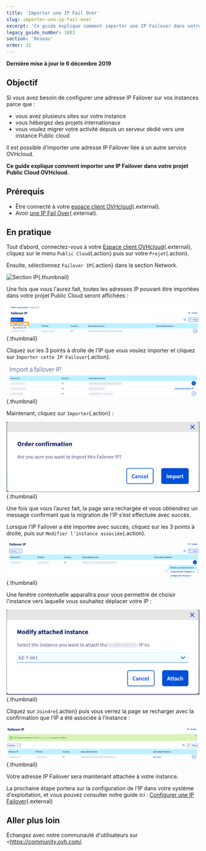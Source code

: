 ```yaml
---
title: 'Importer une IP Fail Over'
slug: importer-une-ip-fail-over
excerpt: 'Ce guide explique comment importer une IP Failover dans votre projet Public Cloud OVHcloud.'
legacy_guide_number: 1883
section: 'Réseau'
order: 11
---
```


**Dernière mise à jour le 6 décembre 2019**

## Objectif

Si vous avez besoin de configurer une adresse IP Failover sur vos instances parce que :

- vous avez plusieurs sites sur votre instance 
- vous hébergez des projets internationaux
- vous voulez migrer votre activité depuis un serveur dédié vers une instance Public cloud

Il est possible d’importer une adresse IP Failover liée à un autre service OVHcloud.

**Ce guide explique comment importer une IP Failover dans votre projet Public Cloud OVHcloud.**

## Prérequis

* Être connecté à votre [espace client OVHcloud](https://www.ovh.com/auth/?action=gotomanager){.external}.
* Avoir [une IP Fail Over](https://www.ovhcloud.com/fr/bare-metal/ip/){.external}.

## En pratique

Tout d’abord, connectez-vous à votre [Espace client OVHcloud](https://www.ovh.com/auth/?action=gotomanager){.external}, cliquez sur le menu `Public Cloud`{.action} puis sur votre `Projet`{.action}.

Ensuite, sélectionnez `Failover IP`{.action} dans la section Network.

![Section IP](images/import.png){.thumbnail}

Une fois que vous l'aurez fait, toutes les adresses IP pouvant être importées dans votre projet Public Cloud seront affichées :

![Section IP](images/import1.png){.thumbnail}

Cliquez sur les 3 points à droite de l’IP que vous voulez importer et cliquez sur `Importer cette IP Failover`{.action}.

![Importer une IP Failover](images/import2.png){.thumbnail}

Maintenant, cliquez sur `Importer`{.action} :

![Importer une IP Failover](images/importconfirm.png){.thumbnail}

Une fois que vous l’aurez fait, la page sera rechargée et vous obtiendrez un message confirmant que la migration de l’IP s’est effectuée avec succès.

Lorsque l’IP Failover a été importée avec succès, cliquez sur les 3 points à droite, puis sur `Modifier l’instance associée`{.action}.

![Importer une IP Failover](images/modifyinstance.png){.thumbnail}

Une fenêtre contextuelle apparaîtra pour vous permettre de choisir l'instance vers laquelle vous souhaitez déplacer votre IP :

![Importer une IP Failover](images/modifyinstance1.png){.thumbnail}

Cliquez sur `Joindre`{.action} puis vous verrez la page se recharger avec la confirmation que l’IP a été associée à l’instance :

![Importer une IP Failover](images/modifycompleted.png){.thumbnail}

Votre adresse IP Failover sera maintenant attachée à votre instance.

La prochaine étape portera sur la configuration de l’IP dans votre système d'exploitation, et vous pouvez consulter notre guide ici : [Configurer une IP Failover](https://docs.ovh.com/fr/public-cloud/configurer_une_ip_failover/){.external}

## Aller plus loin

Échangez avec notre communauté d'utilisateurs sur <https://community.ovh.com/.
